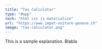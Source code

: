 ```yaml
---
title: "Tax Calculator"
type: "#app"
tech: "html css js materialize"
url: "https://www.impot-voiture-geneve.ch"
image: "tax-calculator.png"
---
```


This is a sample explanation. Blabla
